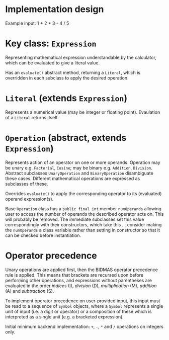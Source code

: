 # Implementation design

Example input: 1 + 2 * 3 - 4 / 5

# Key class: `Expression`

Representing mathematical expression understandable by the calculator, which can be evaluated to give a literal value.

Has an `evaluate()` abstract method, returning a `Literal`, which is overridden in each subclass to apply the desired operation. 

# `Literal` (extends `Expression`)

Represents a numerical value (may be integer or floating point). Evaulation of a `Literal` returns itself.

# `Operation` (abstract, extends `Expression`)

Represents action of an operator on one or more operands. Operation may be unary e.g. `Factorial`, `Cosine`; may be binary e.g. `Addition`, `Division`. Abstract subclasses `UnaryOperation` and `BinaryOperation` disambiguate these cases. Different mathematical operations are expressed as subclasses of these.

Overrides `evaluate()` to apply the corresponding operator to its (evaluated) operand expression(s).

Base `Operation` class has a `public final int` member `numOperands` allowing user to access the number of operands the described operator acts on. This will probably be removed. The immediate subclasses set this value correspondingly with their constructors, which take this ... consider making the `numOperands` a class variable rather than setting in constructor so that it can be checked before instantiation.

# Operator precedence

Unary operations are applied first, then the BIDMAS operator precedence rule is applied. This means that brackets are recursed upon before performing other operations, and expressions without parentheses are evaluated in the order *indices* (I), *division* (D), *multiplication* (M), *addition* (A) and *subtraction* (S).

To implement operator precedence on user-provided input, this input must be read to a sequence of `Symbol` objects, where a `Symbol` represents a single unit of input (i.e. a digit or operator) or a composition of these which is interpreted as a single unit (e.g. a bracketed expression).




Initial minimum backend implementation: `+`, `-`, `*` and `/` operations on integers only.
